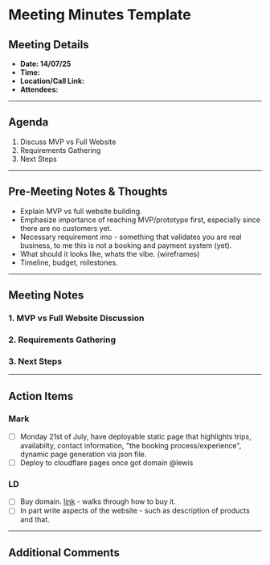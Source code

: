 # Meeting Minutes Template

## Meeting Details
- **Date: 14/07/25** 
- **Time:** 
- **Location/Call Link:** 
- **Attendees:** 

---

## Agenda
1. Discuss MVP vs Full Website
2. Requirements Gathering
3. Next Steps

---

## Pre-Meeting Notes & Thoughts

- Explain MVP vs full website building.
- Emphasize importance of reaching MVP/prototype first, especially since there are no customers yet.
- Necessary requirement imo - something that validates you are real business, to me this is not a booking and payment system (yet).
- What should it looks like, whats the vibe. (wireframes)
- Timeline, budget, milestones.

---

## Meeting Notes

### 1. MVP vs Full Website Discussion

### 2. Requirements Gathering

### 3. Next Steps

---

## Action Items

### Mark
- [ ] Monday 21st of July, have deployable static page that highlights trips, availabilty, contact information, "the booking process/experience", dynamic page generation via json file.
- [ ] Deploy to cloudflare pages once got domain @lewis

### LD
- [ ] Buy domain. [link](https://developers.cloudflare.com/registrar/get-started/register-domain/) - walks through how to buy it.
- [ ] In part write aspects of the website - such as description of products and that.

---

## Additional Comments
